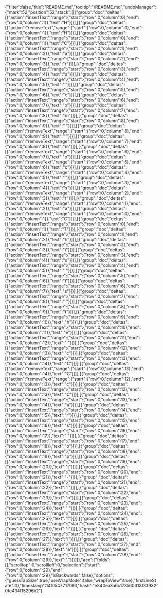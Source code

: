 {"filter":false,"title":"README.md","tooltip":"/README.md","undoManager":{"mark":52,"position":52,"stack":[[{"group":"doc","deltas":[{"action":"insertText","range":{"start":{"row":0,"column":0},"end":{"row":0,"column":1}},"text":"H"}]}],[{"group":"doc","deltas":[{"action":"removeText","range":{"start":{"row":0,"column":0},"end":{"row":0,"column":1}},"text":"H"}]}],[{"group":"doc","deltas":[{"action":"insertText","range":{"start":{"row":0,"column":0},"end":{"row":0,"column":1}},"text":"C"}]}],[{"group":"doc","deltas":[{"action":"insertText","range":{"start":{"row":0,"column":1},"end":{"row":0,"column":2}},"text":"a"}]}],[{"group":"doc","deltas":[{"action":"insertText","range":{"start":{"row":0,"column":2},"end":{"row":0,"column":3}},"text":"r"}]}],[{"group":"doc","deltas":[{"action":"insertText","range":{"start":{"row":0,"column":3},"end":{"row":0,"column":4}},"text":"s"}]}],[{"group":"doc","deltas":[{"action":"insertText","range":{"start":{"row":0,"column":4},"end":{"row":0,"column":5}},"text":"."}]}],[{"group":"doc","deltas":[{"action":"insertText","range":{"start":{"row":0,"column":5},"end":{"row":0,"column":6}},"text":"c"}]}],[{"group":"doc","deltas":[{"action":"insertText","range":{"start":{"row":0,"column":6},"end":{"row":0,"column":7}},"text":"o"}]}],[{"group":"doc","deltas":[{"action":"insertText","range":{"start":{"row":0,"column":7},"end":{"row":0,"column":8}},"text":"m"}]}],[{"group":"doc","deltas":[{"action":"insertText","range":{"start":{"row":0,"column":8},"end":{"row":0,"column":9}},"text":" "}]}],[{"group":"doc","deltas":[{"action":"removeText","range":{"start":{"row":0,"column":8},"end":{"row":0,"column":9}},"text":" "}]}],[{"group":"doc","deltas":[{"action":"removeText","range":{"start":{"row":0,"column":7},"end":{"row":0,"column":8}},"text":"m"}]}],[{"group":"doc","deltas":[{"action":"removeText","range":{"start":{"row":0,"column":6},"end":{"row":0,"column":7}},"text":"o"}]}],[{"group":"doc","deltas":[{"action":"removeText","range":{"start":{"row":0,"column":5},"end":{"row":0,"column":6}},"text":"c"}]}],[{"group":"doc","deltas":[{"action":"removeText","range":{"start":{"row":0,"column":4},"end":{"row":0,"column":5}},"text":"."}]}],[{"group":"doc","deltas":[{"action":"removeText","range":{"start":{"row":0,"column":3},"end":{"row":0,"column":4}},"text":"s"}]}],[{"group":"doc","deltas":[{"action":"removeText","range":{"start":{"row":0,"column":2},"end":{"row":0,"column":3}},"text":"r"}]}],[{"group":"doc","deltas":[{"action":"removeText","range":{"start":{"row":0,"column":1},"end":{"row":0,"column":2}},"text":"a"}]}],[{"group":"doc","deltas":[{"action":"removeText","range":{"start":{"row":0,"column":0},"end":{"row":0,"column":1}},"text":"C"}]}],[{"group":"doc","deltas":[{"action":"insertText","range":{"start":{"row":0,"column":0},"end":{"row":0,"column":1}},"text":"T"}]}],[{"group":"doc","deltas":[{"action":"insertText","range":{"start":{"row":0,"column":1},"end":{"row":0,"column":2}},"text":"h"}]}],[{"group":"doc","deltas":[{"action":"insertText","range":{"start":{"row":0,"column":2},"end":{"row":0,"column":3}},"text":"i"}]}],[{"group":"doc","deltas":[{"action":"insertText","range":{"start":{"row":0,"column":3},"end":{"row":0,"column":4}},"text":"s"}]}],[{"group":"doc","deltas":[{"action":"insertText","range":{"start":{"row":0,"column":4},"end":{"row":0,"column":5}},"text":" "}]}],[{"group":"doc","deltas":[{"action":"insertText","range":{"start":{"row":0,"column":5},"end":{"row":0,"column":6}},"text":"i"}]}],[{"group":"doc","deltas":[{"action":"insertText","range":{"start":{"row":0,"column":6},"end":{"row":0,"column":7}},"text":"s"}]}],[{"group":"doc","deltas":[{"action":"insertText","range":{"start":{"row":0,"column":7},"end":{"row":0,"column":8}},"text":" "}]}],[{"group":"doc","deltas":[{"action":"insertText","range":{"start":{"row":0,"column":8},"end":{"row":0,"column":9}},"text":"t"}]}],[{"group":"doc","deltas":[{"action":"insertText","range":{"start":{"row":0,"column":9},"end":{"row":0,"column":10}},"text":"h"}]}],[{"group":"doc","deltas":[{"action":"insertText","range":{"start":{"row":0,"column":10},"end":{"row":0,"column":11}},"text":"e"}]}],[{"group":"doc","deltas":[{"action":"insertText","range":{"start":{"row":0,"column":11},"end":{"row":0,"column":12}},"text":" "}]}],[{"group":"doc","deltas":[{"action":"insertText","range":{"start":{"row":0,"column":12},"end":{"row":0,"column":13}},"text":"c"}]}],[{"group":"doc","deltas":[{"action":"insertText","range":{"start":{"row":0,"column":13},"end":{"row":0,"column":14}},"text":"C"}]}],[{"group":"doc","deltas":[{"action":"removeText","range":{"start":{"row":0,"column":13},"end":{"row":0,"column":14}},"text":"C"}]}],[{"group":"doc","deltas":[{"action":"removeText","range":{"start":{"row":0,"column":12},"end":{"row":0,"column":13}},"text":"c"}]}],[{"group":"doc","deltas":[{"action":"insertText","range":{"start":{"row":0,"column":12},"end":{"row":0,"column":13}},"text":"C"}]}],[{"group":"doc","deltas":[{"action":"insertText","range":{"start":{"row":0,"column":13},"end":{"row":0,"column":14}},"text":"a"}]}],[{"group":"doc","deltas":[{"action":"insertText","range":{"start":{"row":0,"column":14},"end":{"row":0,"column":15}},"text":"r"}]}],[{"group":"doc","deltas":[{"action":"insertText","range":{"start":{"row":0,"column":15},"end":{"row":0,"column":16}},"text":"s"}]}],[{"group":"doc","deltas":[{"action":"insertText","range":{"start":{"row":0,"column":16},"end":{"row":0,"column":17}},"text":" "}]}],[{"group":"doc","deltas":[{"action":"insertText","range":{"start":{"row":0,"column":17},"end":{"row":0,"column":18}},"text":"o"}]}],[{"group":"doc","deltas":[{"action":"insertText","range":{"start":{"row":0,"column":18},"end":{"row":0,"column":19}},"text":"p"}]}],[{"group":"doc","deltas":[{"action":"insertText","range":{"start":{"row":0,"column":19},"end":{"row":0,"column":20}},"text":"t"}]}],[{"group":"doc","deltas":[{"action":"insertText","range":{"start":{"row":0,"column":20},"end":{"row":0,"column":21}},"text":"-"}]}],[{"group":"doc","deltas":[{"action":"insertText","range":{"start":{"row":0,"column":21},"end":{"row":0,"column":22}},"text":"i"}]}],[{"group":"doc","deltas":[{"action":"insertText","range":{"start":{"row":0,"column":22},"end":{"row":0,"column":23}},"text":"n"}]}],[{"group":"doc","deltas":[{"action":"insertText","range":{"start":{"row":0,"column":23},"end":{"row":0,"column":24}},"text":" "}]}],[{"group":"doc","deltas":[{"action":"insertText","range":{"start":{"row":0,"column":24},"end":{"row":0,"column":25}},"text":"f"}]}],[{"group":"doc","deltas":[{"action":"insertText","range":{"start":{"row":0,"column":25},"end":{"row":0,"column":26}},"text":"i"}]}],[{"group":"doc","deltas":[{"action":"insertText","range":{"start":{"row":0,"column":26},"end":{"row":0,"column":27}},"text":"l"}]}],[{"group":"doc","deltas":[{"action":"insertText","range":{"start":{"row":0,"column":27},"end":{"row":0,"column":28}},"text":"e"}]}],[{"group":"doc","deltas":[{"action":"insertText","range":{"start":{"row":0,"column":28},"end":{"row":0,"column":29}},"text":"."}]}]]},"ace":{"folds":[],"scrolltop":0,"scrollleft":0,"selection":{"start":{"row":0,"column":29},"end":{"row":0,"column":29},"isBackwards":false},"options":{"guessTabSize":true,"useWrapMode":false,"wrapToView":true},"firstLineState":0},"timestamp":1410547717093,"hash":"e340ea3a6c173560313f33932f0fe434f15296b2"}